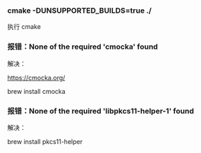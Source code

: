 ### cmake -DUNSUPPORTED_BUILDS=true ./

执行 cmake

### 报错：None of the required 'cmocka' found

解决：

https://cmocka.org/

brew install cmocka

### 报错：None of the required 'libpkcs11-helper-1' found

解决：

brew install pkcs11-helper
